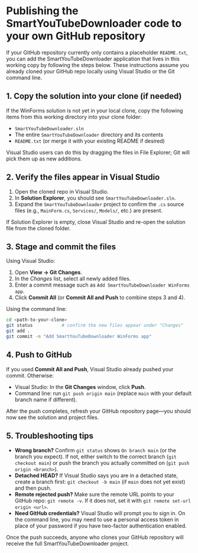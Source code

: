 # Publishing the SmartYouTubeDownloader code to your own GitHub repository

If your GitHub repository currently only contains a placeholder `README.txt`, you
can add the SmartYouTubeDownloader application that lives in this working copy by
following the steps below. These instructions assume you already cloned your
GitHub repo locally using Visual Studio or the Git command line.

## 1. Copy the solution into your clone (if needed)

If the WinForms solution is not yet in your local clone, copy the following items
from this working directory into your clone folder:

- `SmartYouTubeDownloader.sln`
- The entire `SmartYouTubeDownloader` directory and its contents
- `README.txt` (or merge it with your existing README if desired)

Visual Studio users can do this by dragging the files in File Explorer; Git will
pick them up as new additions.

## 2. Verify the files appear in Visual Studio

1. Open the cloned repo in Visual Studio.
2. In **Solution Explorer**, you should see `SmartYouTubeDownloader.sln`.
3. Expand the `SmartYouTubeDownloader` project to confirm the `.cs` source files
   (e.g., `MainForm.cs`, `Services/`, `Models/`, etc.) are present.

If Solution Explorer is empty, close Visual Studio and re-open the solution file
from the cloned folder.

## 3. Stage and commit the files

Using Visual Studio:

1. Open **View → Git Changes**.
2. In the *Changes* list, select all newly added files.
3. Enter a commit message such as `Add SmartYouTubeDownloader WinForms app`.
4. Click **Commit All** (or **Commit All and Push** to combine steps 3 and 4).

Using the command line:

```bash
cd <path-to-your-clone>
git status           # confirm the new files appear under "Changes"
git add .
git commit -m "Add SmartYouTubeDownloader WinForms app"
```

## 4. Push to GitHub

If you used **Commit All and Push**, Visual Studio already pushed your commit.
Otherwise:

- Visual Studio: In the **Git Changes** window, click **Push**.
- Command line: run `git push origin main` (replace `main` with your default
  branch name if different).

After the push completes, refresh your GitHub repository page—you should now see
the solution and project files.

## 5. Troubleshooting tips

- **Wrong branch?** Confirm `git status` shows `On branch main` (or the branch you
  expect). If not, either switch to the correct branch (`git checkout main`) or
  push the branch you actually committed on (`git push origin <branch>`).
- **Detached HEAD?** If Visual Studio says you are in a detached state, create a
  branch first: `git checkout -b main` (if `main` does not yet exist) and then
  push.
- **Remote rejected push?** Make sure the remote URL points to your GitHub repo:
  `git remote -v`. If it does not, set it with `git remote set-url origin <url>`.
- **Need GitHub credentials?** Visual Studio will prompt you to sign in. On the
  command line, you may need to use a personal access token in place of your
  password if you have two-factor authentication enabled.

Once the push succeeds, anyone who clones your GitHub repository will receive the
full SmartYouTubeDownloader project.
